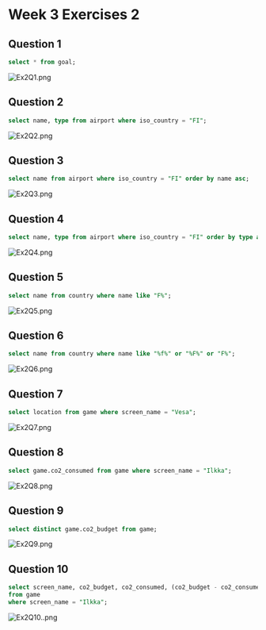 # Week 3 Exercises 2

## Question 1
```sql
select * from goal;
```
![Ex2Q1.png](pictures/EX2Q1.png)

## Question 2
```sql
select name, type from airport where iso_country = "FI";
```
![Ex2Q2.png](pictures/EX2Q2.png)

## Question 3
```sql
select name from airport where iso_country = "FI" order by name asc;
```
![Ex2Q3.png](pictures/EX2Q3.png)

## Question 4
```sql
select name, type from airport where iso_country = "FI" order by type asc, name asc;
```
![Ex2Q4.png](pictures/EX2Q4.png)

## Question 5
```sql
select name from country where name like "F%";
```
![Ex2Q5.png](pictures/EX2Q5.png)

## Question 6
```sql
select name from country where name like "%f%" or "%F%" or "F%";
```
![Ex2Q6.png](pictures/EX2Q6.png)

## Question 7
```sql
select location from game where screen_name = "Vesa";
```
![Ex2Q7.png](pictures/EX2Q7.png)

## Question 8 
```sql
select game.co2_consumed from game where screen_name = "Ilkka";
```
![Ex2Q8.png](pictures/EX2Q8.png)

## Question 9 
```sql
select distinct game.co2_budget from game;
```
![Ex2Q9.png](pictures/EX2Q9.png)

## Question 10
```sql
select screen_name, co2_budget, co2_consumed, (co2_budget - co2_consumed) as co2_left 
from game 
where screen_name = "Ilkka";
```
![Ex2Q10..png](pictures/EX2Q10.png)